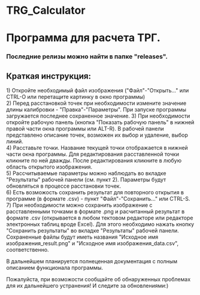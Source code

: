 # TRG_Calculator

<h1>Программа для расчета ТРГ.</h1>

<h3>Последние релизы можно найти в папке "releases".</h3> 

<h2>Краткая инструкция:</h2>
<p>1) Откройте необходимый файл изображения ("Файл"-"Открыть..." или CTRL-O или перетащите картинку в окно программы)<br>  
2) Перед расстановкой точек при необходимости измените значение длины калибровки - "Правка"-"Параметры". При запуске программы загружается последнее сохраненное значение.  
3) При необходимости откройте рабочую панель (кнопка "Показать рабочую панель" в нижней правой части окна программы или ALT-R).  В рабочей панели представлено описание точек, возможен их выбор и удаление, выбор линий.<br>  
4) Расставьте точки. Название текущей точки отображается в нижней части окна программы. Для редактирования расставленной точки кликните по ней дважды.   После редактирования кликните в любую область открытого изображения.<br>  
5) Рассчитываемые параметры можно наблюдать во вкладке "Результаты" рабочей панели (см. пункт 2). Параметры будут обновляться в процессе расстановки точек.<br>  
6) Есть возможость сохранить результат для повторного открытия в программе (в формате .csv) - пункт "Файл"-"Сохранить..." или CTRL-S.<br>  
7) При необходимости можно сохранить изображение с расставленными точками в формате .png и расчитанный результат в формате .csv (открывается в любом тектовом редакторе или редакторе электронных таблиц вроде Excel).  Для этого необходимо нажать кнопку "Сохранить результаты" во вкладке "Результаты" рабочей панели.  Сохраненные файлы будут иметь названия "Исходное имя изображения_result.png" и "Исходное имя изображения_data.csv", соответственно.<br>  
</p>

<p>В дальнейшем планируется полнеценная документация с полным описанием функционала программы.<br> 

Пожалуйста, при возможости сообщайте об обнаруженных проблемах для их дальнейшего устранения! И следите за обновлениями:)<br>
</p>